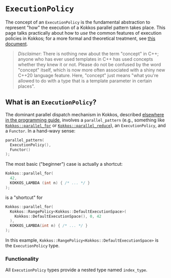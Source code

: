 # `ExecutionPolicy`

The concept of an `ExecutionPolicy` is the fundamental abstraction to represent "how" the execution of a Kokkos parallel pattern takes place.  This page talks practically about how to *use* the common features of execution policies in Kokkos; for a more formal and theoretical treatment, see [this document](../KokkosConcepts).

> *Disclaimer*: There is nothing new about the term "concept" in C++; anyone who has ever used templates in C++ has used concepts whether they knew it or not.  Please do not be confused by the word "concept" itself, which is now more often associated with a shiny new C++20 language feature.  Here, "concept" just means "what you're allowed to do with a type that is a template parameter in certain places".

## What is an `ExecutionPolicy`?

The dominant parallel dispatch mechanism in Kokkos, described [elsewhere in the programming guide](../../../ProgrammingGuide/ParallelDispatch), involves a `parallel_pattern` (e.g., something like [`Kokkos::parallel_for`](../parallel-dispatch/parallel_for) or [`Kokkos::parallel_reduce`](../parallel-dispatch/parallel_reduce)), an `ExecutionPolicy`, and a `Functor`.  In a hand-wavy sense:

```c++
parallel_pattern(
  ExecutionPolicy(),
  Functor()
);
```

The most basic ("beginner") case is actually a shortcut:

```c++
Kokkos::parallel_for(
  42,
  KOKKOS_LAMBDA (int n) { /* ... */ }
);
```

is a "shortcut" for

```c++
Kokkos::parallel_for(
  Kokkos::RangePolicy<Kokkos::DefaultExecutionSpace>(
    Kokkos::DefaultExecutionSpace(), 0, 42
  ),
  KOKKOS_LAMBDA(int n) { /* ... */ }
);
```

In this example, `Kokkos::RangePolicy<Kokkos::DefaultExecutionSpace>` is the `ExecutionPolicy` type.

### Functionality

All `ExecutionPolicy` types provide a nested type named `index_type`.

